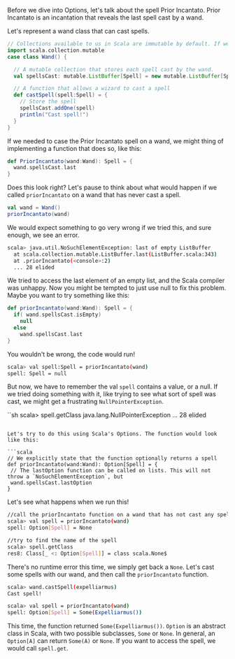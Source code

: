 Before we dive into Options, let's talk about the spell Prior Incantato. Prior Incantato is an incantation that reveals the last spell cast by a wand. 

Let's represent a wand class that can cast spells.

```scala 
// Collections available to us in Scala are immutable by default. If we want to store a value that can change, we explicitly declare it's mutability
import scala.collection.mutable
case class Wand() {

  // A mutable collection that stores each spell cast by the wand.
  val spellsCast: mutable.ListBuffer[Spell] = new mutable.ListBuffer[Spell]()

  // A function that allows a wizard to cast a spell
  def castSpell(spell:Spell) = {
    // Store the spell
    spellsCast.addOne(spell)
    println("Cast spell!")
  }
}
```

If we needed to case the Prior Incantato spell on a wand, we might thing of implementing a function that does so, like this: 

```scala 
def PriorIncantato(wand:Wand): Spell = {
  wand.spellsCast.last
}
```

Does this look right? Let's pause to think about what would happen if we called `priorIncantato` on a wand that has never cast a spell. 

```scala 
val wand = Wand() 
priorIncantato(wand)
```

We would expect something to go very wrong if we tried this, and sure enough, we see an error. 

```sh
scala> java.util.NoSuchElementException: last of empty ListBuffer
  at scala.collection.mutable.ListBuffer.last(ListBuffer.scala:343)
  at .priorIncantato(<console>:2)
  ... 28 elided

```

We tried to access the last element of an empty list, and the Scala compiler was unhappy. Now you might be tempted to just use null to fix this problem. Maybe you want to try something like this: 

```scala 
def priorIncantato(wand:Wand): Spell = {
  if( wand.spellsCast.isEmpty) 
    null 
  else 
    wand.spellsCast.last
}
```

You wouldn't be wrong, the code would run! 
 ```sh
 scala> val spell:Spell = priorIncantato(wand)
spell: Spell = null
 ```
 
 But now, we have to remember the val `spell` contains a value, or a null. If we tried doing something with it, like trying to see what sort of spell was cast, we might get a frustrating `NullPointerException`.
 
 ``sh 
 scala> spell.getClass
java.lang.NullPointerException
  ... 28 elided
 ```
 
Let's try to do this using Scala's Options. The function would look like this: 

```scala 
// We explicitly state that the function optionally returns a spell
def priorIncantato(wand:Wand): Option[Spell] = {
  // The lastOption function can be called on lists. This will not throw a `NoSuchElementException`, but 
  wand.spellsCast.lastOption
}
```

Let's see what happens when we run this!

```sh
//call the priorIncantato function on a wand that has not cast any spells
scala> val spell = priorIncantato(wand)
spell: Option[Spell] = None

//try to find the name of the spell
scala> spell.getClass
res8: Class[_ <: Option[Spell]] = class scala.None$

```

There's no runtime error this time, we simply get back a `None`. Let's cast some spells with our wand, and then call the `priorIncantato` function. 

```sh
scala> wand.castSpell(expelliarmus)
Cast spell!

scala> val spell = priorIncantato(wand)
spell: Option[Spell] = Some(Expelliarmus())

```

This time, the function returned `Some(Expelliarmus())`. `Option` is an abstract class in Scala, with two possible subclasses, `Some` or `None`. 
In general, an `Option[A]` can return `Some(A)` or `None`. If you want to access the spell, we would call `spell.get`.






